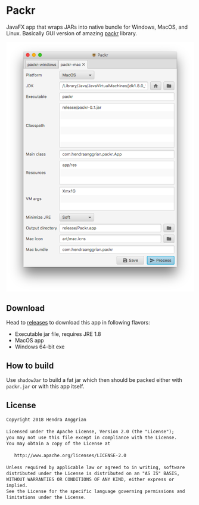 Packr
=====
JavaFX app that wraps JARs into native bundle for Windows, MacOS, and Linux.
Basically GUI version of amazing [packr] library.

![demo][demo]

Download
--------
Head to [releases] to download this app in following flavors:
 * Executable jar file, requires JRE 1.8
 * MacOS app
 * Windows 64-bit exe

How to build
------------
Use `shadowJar` to build a fat jar which then should be packed either with `packr.jar` or with this app itself.

License
-------
    Copyright 2018 Hendra Anggrian

    Licensed under the Apache License, Version 2.0 (the "License");
    you may not use this file except in compliance with the License.
    You may obtain a copy of the License at

       http://www.apache.org/licenses/LICENSE-2.0

    Unless required by applicable law or agreed to in writing, software
    distributed under the License is distributed on an "AS IS" BASIS,
    WITHOUT WARRANTIES OR CONDITIONS OF ANY KIND, either express or implied.
    See the License for the specific language governing permissions and
    limitations under the License.
    
[demo]: /art/demo.png
[releases]: https://github.com/hendraanggrian/packr-gui/releases
[packr]: https://github.com/libgdx/packr